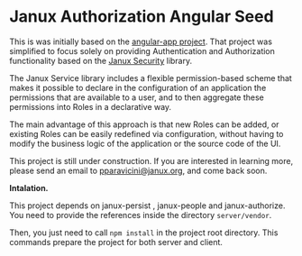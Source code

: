 # Janux Authorization Angular Seed

This is was initially based on the 
[angular-app project](https://github.com/angular-app/angular-app). That project was simplified to 
focus solely on providing Authentication and Authorization functionality based on the 
[Janux Security](https://github.com/janux/janux-security.js) library.

The Janux Service library includes a flexible permission-based scheme that makes it possible to
declare in the configuration of an application the permissions that are available to a user, and to
then aggregate these permissions into Roles in a declarative way.

The main advantage of this approach is that new Roles can be added, or existing Roles can be easily
redefined via configuration, without having to modify the business logic of the application or the
source code of the UI.

This project is still under construction.  If you are interested in learning more, please send an
email to pparavicini@janux.org, and come back soon.


**Intalation.**

This project depends on janux-persist , janux-people and janux-authorize. You need to provide the references inside the directory `server/vendor`.

Then, you just need to call `npm install` in the project root directory. This commands prepare the project for both server and client.
